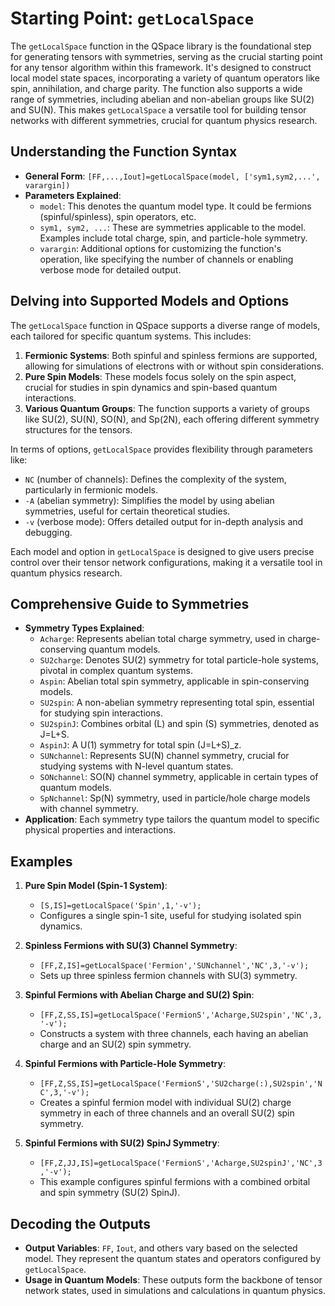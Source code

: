 # Starting Point: `getLocalSpace`

The `getLocalSpace` function in the QSpace library is the foundational step for generating tensors with symmetries, serving as the crucial starting point for any tensor algorithm within this framework. It's designed to construct local model state spaces, incorporating a variety of quantum operators like spin, annihilation, and charge parity. The function also supports a wide range of symmetries, including abelian and non-abelian groups like SU(2) and SU(N). This makes `getLocalSpace` a versatile tool for building tensor networks with different symmetries, crucial for quantum physics research.

## Understanding the Function Syntax

- **General Form**: `[FF,...,Iout]=getLocalSpace(model, ['sym1,sym2,...', varargin])`
- **Parameters Explained**:
    - `model`: This denotes the quantum model type. It could be fermions (spinful/spinless), spin operators, etc.
    - `sym1, sym2, ...`: These are symmetries applicable to the model. Examples include total charge, spin, and particle-hole symmetry.
    - `varargin`: Additional options for customizing the function's operation, like specifying the number of channels or enabling verbose mode for detailed output.

## Delving into Supported Models and Options

The `getLocalSpace` function in QSpace supports a diverse range of models, each tailored for specific quantum systems. This includes:

1. **Fermionic Systems**: Both spinful and spinless fermions are supported, allowing for simulations of electrons with or without spin considerations.
2. **Pure Spin Models**: These models focus solely on the spin aspect, crucial for studies in spin dynamics and spin-based quantum interactions.
3. **Various Quantum Groups**: The function supports a variety of groups like SU(2), SU(N), SO(N), and Sp(2N), each offering different symmetry structures for the tensors.

In terms of options, `getLocalSpace` provides flexibility through parameters like:

- `NC` (number of channels): Defines the complexity of the system, particularly in fermionic models.
- `-A` (abelian symmetry): Simplifies the model by using abelian symmetries, useful for certain theoretical studies.
- `-v` (verbose mode): Offers detailed output for in-depth analysis and debugging.

Each model and option in `getLocalSpace` is designed to give users precise control over their tensor network configurations, making it a versatile tool in quantum physics research.

## Comprehensive Guide to Symmetries

- **Symmetry Types Explained**:
    - `Acharge`: Represents abelian total charge symmetry, used in charge-conserving quantum models.
    - `SU2charge`: Denotes SU(2) symmetry for total particle-hole systems, pivotal in complex quantum systems.
    - `Aspin`: Abelian total spin symmetry, applicable in spin-conserving models.
    - `SU2spin`: A non-abelian symmetry representing total spin, essential for studying spin interactions.
    - `SU2spinJ`: Combines orbital (L) and spin (S) symmetries, denoted as J=L+S.
    - `AspinJ`: A U(1) symmetry for total spin (J=L+S)_z.
    - `SUNchannel`: Represents SU(N) channel symmetry, crucial for studying systems with N-level quantum states.
    - `SONchannel`: SO(N) channel symmetry, applicable in certain types of quantum models.
    - `SpNchannel`: Sp(N) symmetry, used in particle/hole charge models with channel symmetry.
- **Application**: Each symmetry type tailors the quantum model to specific physical properties and interactions.

## Examples

1. **Pure Spin Model (Spin-1 System)**:
    - `[S,IS]=getLocalSpace('Spin',1,'-v');`
    - Configures a single spin-1 site, useful for studying isolated spin dynamics.

2. **Spinless Fermions with SU(3) Channel Symmetry**:
    - `[FF,Z,IS]=getLocalSpace('Fermion','SUNchannel','NC',3,'-v');`
    - Sets up three spinless fermion channels with SU(3) symmetry.

3. **Spinful Fermions with Abelian Charge and SU(2) Spin**:
    - `[FF,Z,SS,IS]=getLocalSpace('FermionS','Acharge,SU2spin','NC',3,'-v');`
    - Constructs a system with three channels, each having an abelian charge and an SU(2) spin symmetry.

4. **Spinful Fermions with Particle-Hole Symmetry**:
    - `[FF,Z,SS,IS]=getLocalSpace('FermionS','SU2charge(:),SU2spin','NC',3,'-v');`
    - Creates a spinful fermion model with individual SU(2) charge symmetry in each of three channels and an overall SU(2) spin symmetry.

5. **Spinful Fermions with SU(2) SpinJ Symmetry**:
    - `[FF,Z,JJ,IS]=getLocalSpace('FermionS','Acharge,SU2spinJ','NC',3,'-v');`
    - This example configures spinful fermions with a combined orbital and spin symmetry (SU(2) SpinJ).

## Decoding the Outputs
- **Output Variables**: `FF`, `Iout`, and others vary based on the selected model. They represent the quantum states and operators configured by `getLocalSpace`.
- **Usage in Quantum Models**: These outputs form the backbone of tensor network states, used in simulations and calculations in quantum physics.
